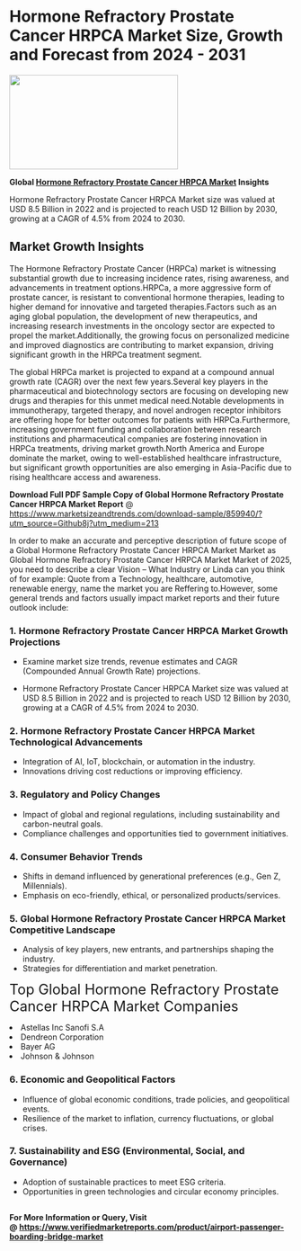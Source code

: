 <H1>Hormone Refractory Prostate Cancer HRPCA Market Size, Growth and Forecast from 2024 - 2031</H1><img class="aligncenter size-medium wp-image-584254" src="https://thirdeyenews.in/wp-content/uploads/2024/09/Global-Market-Research-300x168.jpeg" alt="" width="300" height="168" /><p><strong>Global&nbsp;<a href="https://www.marketsizeandtrends.com/download-sample/859940/?utm_source=Github8j?utm_medium=213">Hormone Refractory Prostate Cancer HRPCA Market</a> Insights</strong></p><p>Hormone Refractory Prostate Cancer HRPCA Market size was valued at USD 8.5 Billion in 2022 and is projected to reach USD 12 Billion by 2030, growing at a CAGR of 4.5% from 2024 to 2030.</p><p><h2>Market Growth Insights</h2> <p>The Hormone Refractory Prostate Cancer (HRPCa) market is witnessing substantial growth due to increasing incidence rates, rising awareness, and advancements in treatment options.HRPCa, a more aggressive form of prostate cancer, is resistant to conventional hormone therapies, leading to higher demand for innovative and targeted therapies.Factors such as an aging global population, the development of new therapeutics, and increasing research investments in the oncology sector are expected to propel the market.Additionally, the growing focus on personalized medicine and improved diagnostics are contributing to market expansion, driving significant growth in the HRPCa treatment segment.</p> <p>The global HRPCa market is projected to expand at a compound annual growth rate (CAGR) over the next few years.Several key players in the pharmaceutical and biotechnology sectors are focusing on developing new drugs and therapies for this unmet medical need.Notable developments in immunotherapy, targeted therapy, and novel androgen receptor inhibitors are offering hope for better outcomes for patients with HRPCa.Furthermore, increasing government funding and collaboration between research institutions and pharmaceutical companies are fostering innovation in HRPCa treatments, driving market growth.North America and Europe dominate the market, owing to well-established healthcare infrastructure, but significant growth opportunities are also emerging in Asia-Pacific due to rising healthcare access and awareness.<p><span class=""><strong>Download Full PDF Sample Copy of Global Hormone Refractory Prostate Cancer HRPCA Market Report</strong> @ <a href="https://www.marketsizeandtrends.com/download-sample/859940/?utm_source=Github8j?utm_medium=213" target="_blank">https://www.marketsizeandtrends.com/download-sample/859940/?utm_source=Github8j?utm_medium=213</a></span></p><p>In order to make an accurate and perceptive description of future scope of a Global&nbsp;Hormone Refractory Prostate Cancer HRPCA Market Market as Global&nbsp;Hormone Refractory Prostate Cancer HRPCA Market Market of 2025, you need to describe a clear Vision &ndash; What Industry or Linda can you think of for example: Quote from a Technology, healthcare, automotive, renewable energy, name the market you are Reffering to.However, some general trends and factors usually impact market reports and their future outlook include:</p><h3>1.&nbsp;<strong>Hormone Refractory Prostate Cancer HRPCA Market Growth Projections</strong></h3><ul><li>Examine market size trends, revenue estimates and CAGR (Compounded Annual Growth Rate) projections.</li><li><p>Hormone Refractory Prostate Cancer HRPCA Market size was valued at USD 8.5 Billion in 2022 and is projected to reach USD 12 Billion by 2030, growing at a CAGR of 4.5% from 2024 to 2030.</p></li></ul><h3>2.&nbsp;<strong>Hormone Refractory Prostate Cancer HRPCA Market Technological Advancements</strong></h3><ul><li>Integration of AI, IoT, blockchain, or automation in the industry.</li><li>Innovations driving cost reductions or improving efficiency.</li></ul><h3>3.&nbsp;<strong>Regulatory and Policy Changes</strong></h3><ul><li>Impact of global and regional regulations, including sustainability and carbon-neutral goals.</li><li>Compliance challenges and opportunities tied to government initiatives.</li></ul><h3>4.&nbsp;<strong>Consumer Behavior Trends</strong></h3><ul><li>Shifts in demand influenced by generational preferences (e.g., Gen Z, Millennials).</li><li>Emphasis on eco-friendly, ethical, or personalized products/services.</li></ul><h3>5.&nbsp;<strong>Global Hormone Refractory Prostate Cancer HRPCA Market Competitive Landscape</strong></h3><ul><li>Analysis of key players, new entrants, and partnerships shaping the industry.</li><li>Strategies for differentiation and market penetration.</li></ul><p data-pm-slice="1 1 []"><span style="color: inherit; font-family: inherit; font-size: 25px;">Top Global Hormone Refractory Prostate Cancer HRPCA Market Companies</span></p><div class="" data-test-id=""><p><li>Astellas Inc Sanofi S.A</li><li> Dendreon Corporation</li><li> Bayer AG</li><li> Johnson & Johnson</li></p></div><h3>6.&nbsp;<strong>Economic and Geopolitical Factors</strong></h3><ul><li>Influence of global economic conditions, trade policies, and geopolitical events.</li><li>Resilience of the market to inflation, currency fluctuations, or global crises.</li></ul><h3>7.&nbsp;<strong>Sustainability and ESG (Environmental, Social, and Governance)</strong></h3><ul><li>Adoption of sustainable practices to meet ESG criteria.</li><li>Opportunities in green technologies and circular economy principles.</li></ul><h2><strong style="font-size: 14px;">For More Information or Query, Visit @&nbsp;</strong><a style="background-color: #ffffff; font-size: 14px;" href="https://www.marketsizeandtrends.com/report/hormone-refractory-prostate-cancer-hrpca-market/" target="_blank">https://www.verifiedmarketreports.com/product/airport-passenger-boarding-bridge-market</a></h2>
